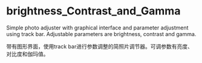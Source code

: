 # brightness_Contrast_and_Gamma
Simple photo adjuster with graphical interface and parameter adjustment using track bar. Adjustable parameters are brightness, contrast and gamma.

带有图形界面，使用track bar进行参数调整的简照片调节器。可调参数有亮度、对比度和伽玛值。

